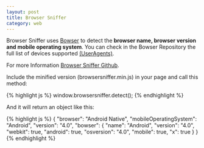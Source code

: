 ```yaml
---
layout: post
title: Browser Sniffer
category: web
---
```



Browser Sniffer uses <a href="https://github.com/ded/bowser" target="_blank">Bowser</a> to detect the **browser name, browser version and mobile operating system**.
You can check in the Bowser Repository the full list of devices supported <a href="https://github.com/ded/bowser/blob/master/src/useragents.js" target="_blank">(UserAgents)</a>.

For more Information
<a class="fa fa-github" target="_blank" href="https://github.com/yconoclast/browsersniffer">Browser Sniffer Github</a>.


Include the minified version (browsersniffer.min.js) in your page and call this method:

{% highlight js %}
window.browsersniffer.detect();
{% endhighlight %}

And it will return an object like this:

{% highlight js %}
{
  "browser": "Android Native",
  "mobileOperatingSystem": "Android",
  "version": "4.0",
  "bowser": {
    "name": "Android",
    "version": "4.0",
    "webkit": true,
    "android": true,
    "osversion": "4.0",
    "mobile": true,
    "x": true
  }
}
{% endhighlight %}

